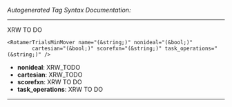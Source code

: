 _Autogenerated Tag Syntax Documentation:_

---
XRW TO DO

```
<RotamerTrialsMinMover name="(&string;)" nonideal="(&bool;)"
        cartesian="(&bool;)" scorefxn="(&string;)" task_operations="(&string;)" />
```

-   **nonideal**: XRW_TODO
-   **cartesian**: XRW_TODO
-   **scorefxn**: XRW TO DO
-   **task_operations**: XRW TO DO

---
